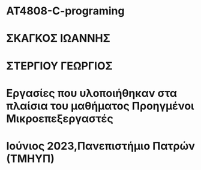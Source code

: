 # AT4808-C-programing
# ΣΚΑΓΚΟΣ ΙΩΑΝΝΗΣ
# ΣΤΕΡΓΙΟΥ ΓΕΩΡΓΙΟΣ
# Εργασίες που υλοποιήθηκαν στα πλαίσια του μαθήματος Προηγμένοι Μικροεπεξεργαστές
# Ιούνιος 2023,Πανεπιστήμιο Πατρών (ΤΜΗΥΠ)

